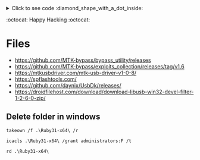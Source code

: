 
<details><summary markdown="span">Click to see code :diamond_shape_with_a_dot_inside: </summary>

```Python

print("Hello")

```
</details>


:octocat: Happy Hacking :octocat:




# Files

- https://github.com/MTK-bypass/bypass_utility/releases
- https://github.com/MTK-bypass/exploits_collection/releases/tag/v1.6
- https://mtkusbdriver.com/mtk-usb-driver-v1-0-8/
- https://spflashtools.com/
- https://github.com/daynix/UsbDk/releases/
- https://droidfilehost.com/download/download-libusb-win32-devel-filter-1-2-6-0-zip/

## Delete folder in windows

```
takeown /f .\Ruby31-x64\ /r

icacls .\Ruby31-x64\ /grant administrators:F /t

rd .\Ruby31-x64\
```
